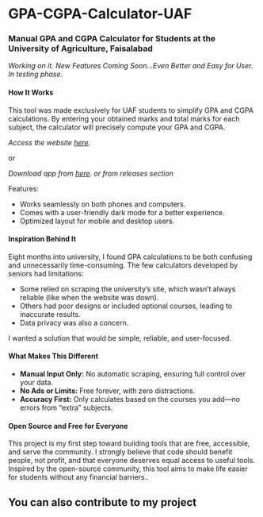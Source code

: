 # GPA-CGPA-Calculator-UAF

### **Manual GPA and CGPA Calculator for Students at the University of Agriculture, Faisalabad**
*Working on it. New Features Coming Soon...Even Better and Easy for User. In testing phase.*
#### **How It Works**
This tool was made exclusively for UAF students to simplify GPA and CGPA calculations. By entering your obtained marks and total marks for each subject, the calculator will precisely compute your GPA and CGPA.

*Access the website [here](https://mutmainx.github.io/GPA-CGPA-Calculator-UAF/).*

or 

*Download app from [here](https://github.com/MutmainX/GPA-CGPA-Calculator-UAF/releases/download/v1.0/Calc-CGPA.apk). or from releases section*

Features:
- Works seamlessly on both phones and computers.
- Comes with a user-friendly dark mode for a better experience.
- Optimized layout for mobile and desktop users.

#### **Inspiration Behind It**
Eight months into university, I found GPA calculations to be both confusing and unnecessarily time-consuming. The few calculators developed by seniors had limitations:
- Some relied on scraping the university’s site, which wasn’t always reliable (like when the website was down).
- Others had poor designs or included optional courses, leading to inaccurate results.
- Data privacy was also a concern.

I wanted a solution that would be simple, reliable, and user-focused.

#### **What Makes This Different**
- **Manual Input Only:** No automatic scraping, ensuring full control over your data.
- **No Ads or Limits:** Free forever, with zero distractions.
- **Accuracy First:** Only calculates based on the courses you add—no errors from “extra” subjects.

#### **Open Source and Free for Everyone**
This project is my first step toward building tools that are free, accessible, and serve the community. I strongly believe that code should benefit people, not profit, and that everyone deserves equal access to useful tools. Inspired by the open-source community, this tool aims to make life easier for students without any financial barriers..

You can also contribute to my project 
---
